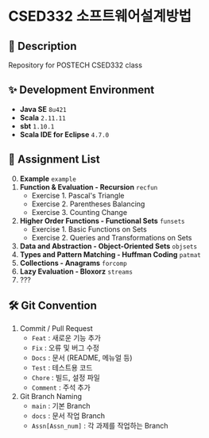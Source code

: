 # CSED332 소프트웨어설계방법

## :pushpin: Description
Repository for POSTECH CSED332 class

## :sparkles: Development Environment
- **Java SE**  ```8u421```
- **Scala**  ```2.11.11```
- **sbt**  ```1.10.1```
- **Scala IDE for Eclipse**  ```4.7.0```

## :pushpin: Assignment List
0. **Example**  ```example```
1. **Function & Evaluation - Recursion**  ```recfun```
    * Exercise 1. Pascal's Triangle
    * Exercise 2. Parentheses Balancing
    * Exercise 3. Counting Change
2. **Higher Order Functions - Functional Sets**  ```funsets```
    * Exercise 1. Basic Functions on Sets
    * Exercise 2. Queries and Transformations on Sets
3. **Data and Abstraction - Object-Oriented Sets**  ```objsets```
4. **Types and Pattern Matching - Huffman Coding**  ```patmat```
5. **Collections - Anagrams**  ```forcomp```
6. **Lazy Evaluation - Bloxorz**  ```streams```
7. ???

## :hammer_and_wrench: Git Convention
1. Commit / Pull Request
    - `Feat` : 새로운 기능 추가
    - `Fix` : 오류 및 버그 수정
    - `Docs` : 문서 (README, 메뉴얼 등)
    - `Test` : 테스트용 코드
    - `Chore` : 빌드, 설정 파일
    - `Comment` : 주석 추가
2. Git Branch Naming
    - `main` : 기본 Branch
    - `docs` : 문서 작업 Branch
    - `Assn[Assn_num]` : 각 과제를 작업하는 Branch
